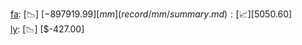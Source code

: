 [fa](record/fa/summary.md): [📉] [$-897919.99]  
[mm](record/mm/summary.md): [📈] [$5050.60]  
[ly](record/ly/summary.md): [📉] [$-427.00]  
